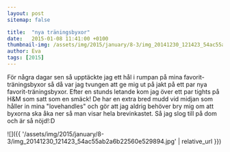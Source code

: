 ```yaml
---
layout: post
sitemap: false

title:  "nya träningsbyxor"
date:   2015-01-08 11:41:00 +0100
thumbnail-img: /assets/img/2015/january/8-3/img_20141230_121423_54ac55ab2a6b22560e529894.jpg
author: Eva
tags: [2015]
---
```


För några dagar sen så upptäckte jag ett hål i rumpan på mina favorit-träningsbyxor så då var jag tvungen att ge mig ut på jakt på ett par nya favorit-träningsbyxor. Efter en stunds letande kom jag över ett par tights på H&M som satt som en smäck! De har en extra bred mudd vid midjan som håller in mina "lovehandles" och gör att jag aldrig behöver bry mig om att byxorna ska åka ner så man visar hela brevinkastet. Så jag slog till på dom och är så nöjd!:D

![]({{ '/assets/img/2015/january/8-3/img_20141230_121423_54ac55ab2a6b22560e529894.jpg'  | relative_url }})

